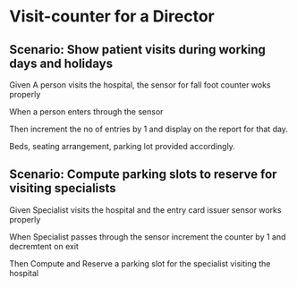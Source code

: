 # Visit-counter for a Director

## Scenario: Show patient visits during working days and holidays

  Given A person visits the hospital, the sensor for fall foot counter woks properly

  When a person enters through the sensor

  Then increment the no of entries by 1 and display on the report for that day.
  
  Beds, seating arrangement, parking lot provided accordingly.

## Scenario: Compute parking slots to reserve for visiting specialists

  Given Specialist visits the hospital and the entry card issuer sensor works properly

  When Specialist passes through the sensor increment the counter by 1 and decremtent on exit

  Then Compute and Reserve a parking slot for the specialist visiting the hospital
